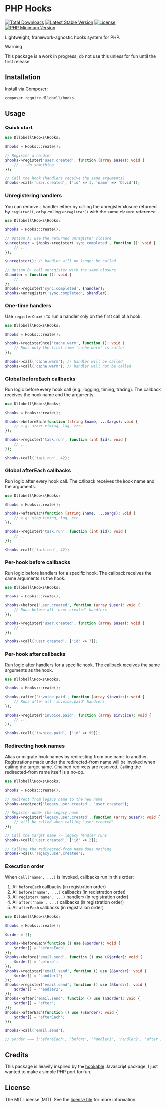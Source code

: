 # PHP Hooks

<p>
<a href="https://packagist.org/packages/dllobell/hooks"><img src="https://img.shields.io/packagist/dt/dllobell/hooks" alt="Total Downloads"></a>
<a href="https://packagist.org/packages/dllobell/hooks"><img src="https://img.shields.io/packagist/v/dllobell/hooks" alt="Latest Stable Version"></a>
<a href="https://packagist.org/packages/dllobell/hooks"><img src="https://img.shields.io/packagist/l/dllobell/hooks" alt="License"></a>
<a href="https://php.net"><img src="https://img.shields.io/badge/PHP-8.4+-777BB4?logo=php" alt="PHP Minimum Version"></a>
</p>

Lightweight, framework-agnostic hooks system for PHP.

> [!WARNING]
> This package is a work in progress, do not use this unless for fun until the first release

## Installation

Install via Composer:

```bash
composer require dllobell/hooks
```

## Usage

### Quick start

```php
use Dllobell\Hooks\Hooks;

$hooks = Hooks::create();

// Register a handler
$hooks->register('user.created', function (array $user): void {
	// ...do something
});

// Call the hook (handlers receive the same arguments)
$hooks->call('user.created', ['id' => 1, 'name' => 'David']);
```

### Unregistering handlers

You can remove a handler either by calling the unregister closure returned by `register()`, or by calling `unregister()` with the same closure reference.

```php
use Dllobell\Hooks\Hooks;

$hooks = Hooks::create();

// Option A: use the returned unregister closure
$unregister = $hooks->register('sync.completed', function (): void {
	// ...
});

$unregister(); // handler will no longer be called

// Option B: call unregister with the same closure
$handler = function (): void {
	// ...
};
$hooks->register('sync.completed', $handler);
$hooks->unregister('sync.completed', $handler);
```

### One-time handlers

Use `registerOnce()` to run a handler only on the first call of a hook.

```php
use Dllobell\Hooks\Hooks;

$hooks = Hooks::create();

$hooks->registerOnce('cache.warm', function (): void {
	// Runs only the first time 'cache.warm' is called
});

$hooks->call('cache.warm'); // handler will be called
$hooks->call('cache.warm'); // handler will not be called
```

### Global beforeEach callbacks

Run logic before every hook call (e.g., logging, timing, tracing). The callback receives the hook name and the arguments.

```php
use Dllobell\Hooks\Hooks;

$hooks = Hooks::create();

$hooks->beforeEach(function (string $name, ...$args): void {
	// e.g. start timing, log, etc.
});

$hooks->register('task.run', function (int $id): void {
	// ...
});

$hooks->call('task.run', 42);
```

### Global afterEach callbacks

Run logic after every hook call. The callback receives the hook name and the arguments.

```php
use Dllobell\Hooks\Hooks;

$hooks = Hooks::create();

$hooks->afterEach(function (string $name, ...$args): void {
	// e.g. stop timing, log, etc.
});

$hooks->register('task.run', function (int $id): void {
	// ...
});

$hooks->call('task.run', 42);
```

### Per-hook before callbacks

Run logic before handlers for a specific hook. The callback receives the same arguments as the hook.

```php
use Dllobell\Hooks\Hooks;

$hooks = Hooks::create();

$hooks->before('user.created', function (array $user): void {
	// Runs before all 'user.created' handlers
});

$hooks->register('user.created', function (array $user): void {
	// ...
});

$hooks->call('user.created', ['id' => 7]);
```

### Per-hook after callbacks

Run logic after handlers for a specific hook. The callback receives the same arguments as the hook.

```php
use Dllobell\Hooks\Hooks;

$hooks = Hooks::create();

$hooks->after('invoice.paid', function (array $invoice): void {
	// Runs after all 'invoice.paid' handlers
});

$hooks->register('invoice.paid', function (array $invoice): void {
	// ...
});

$hooks->call('invoice.paid', ['id' => 99]);
```

### Redirecting hook names

Alias or migrate hook names by redirecting from one name to another. Registrations made under the redirected-from name will be invoked when calling the target name. Chained redirects are resolved. Calling the redirected-from name itself is a no-op.

```php
use Dllobell\Hooks\Hooks;

$hooks = Hooks::create();

// Redirect from legacy name to the new name
$hooks->redirect('legacy.user.created', 'user.created');

// Register under the legacy name
$hooks->register('legacy.user.created', function (array $user): void {
	// will be called when calling 'user.created'
});

// Call the target name -> legacy handler runs
$hooks->call('user.created', ['id' => 2]);

// Calling the redirected-from name does nothing
$hooks->call('legacy.user.created');
```

### Execution order

When `call('name', ...)` is invoked, callbacks run in this order:

1) All `beforeEach` callbacks (in registration order)
2) All `before('name', ...)` callbacks (in registration order)
3) All `register('name', ...)` handlers (in registration order)
4) All `after('name', ...)` callbacks (in registration order)
5) All `afterEach` callbacks (in registration order)

```php
use Dllobell\Hooks\Hooks;

$hooks = Hooks::create();

$order = [];

$hooks->beforeEach(function () use (&$order): void {
    $order[] = 'beforeEach';
});
$hooks->before('email.send', function () use (&$order): void {
    $order[] = 'before';
});
$hooks->register('email.send', function () use (&$order): void {
    $order[] = 'handler1';
});
$hooks->register('email.send', function () use (&$order): void {
    $order[] = 'handler2';
});
$hooks->after('email.send', function () use (&$order): void {
    $order[] = 'after';
});
$hooks->afterEach(function () use (&$order): void {
    $order[] = 'afterEach';
});

$hooks->call('email.send');

// $order === ['beforeEach', 'before', 'handler1', 'handler2', 'after', 'afterEach']
```

## Credits

This package is heavily inspired by the [hookable](https://github.com/unjs/hookable) Javascript package, I just wanted to make a simple PHP port for fun.

## License

The MIT License (MIT). See the [license file](LICENSE) for more information.
